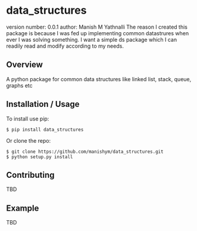 data_structures
===============================

version number: 0.0.1
author: Manish M Yathnalli
The reason I created this package is because I was fed up implementing common datastrures when ever I 
was solving something. I want a simple ds package which I can readily read and modify according to my needs.

Overview
--------

A python package for common data structures like linked list, stack, queue, graphs etc

Installation / Usage
--------------------

To install use pip:

    $ pip install data_structures


Or clone the repo:

    $ git clone https://github.com/manishym/data_structures.git
    $ python setup.py install
    
Contributing
------------

TBD

Example
-------

TBD
